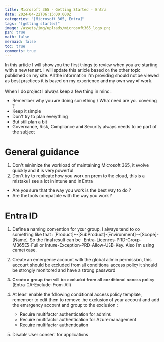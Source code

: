 ```yaml
---
title: Microsoft 365 - Getting Started - Entra
date: 2024-04-22T06:15:00.000Z
categories: "[Microsoft 365, Entra]"
tags: "[getting started]"
image: /assets/img/uploads/microsoft365_logo.png
pin: true
math: false
mermaid: false
toc: true
comments: true
---
```

In this article I will show you the first things to review when you are starting with a new tenant. I will update this article based on the other topic published on my site. All the information I'm providing should not be viewed as best practices it is based on my experience and my own way of work. \
\
When I do project I always keep a few thing in mind :

* Remember why you are doing something / What need are you covering ?
* Keep it simple
* Don't try to plan everything
* But still plan a bit
* Governance, Risk, Compliance and Security always needs to be part of the subject  

# General guidance

1. Don't minimize the workload of maintaining Microsoft 365, it evolve quickly and it is very powerful
2. Don't try to replicate how you work on prem to the cloud, this is a mistake I see a lot in Intune and in Entra

* Are you sure that the way you work is the best way to do ? 
* Are the tools compatible with the way you work ? 

# Entra ID

1. Define a naming convention for your group, I always tend to do something like that : \[Product]\*-\[SubProduct]-\[Environment]\*-\[Scope]-\[Name]. So the final result can be : Entra-Licences-PRD-Group-M365E5-Full or Intune-Exception-PRD-Allow-USB-Key. Also i'm using camel case.
2. Create an emergency account with the global admin permission, this account should be excluded from all conditional access policy it should be strongly monitored and have a strong password
3. Create a group that will be excluded from all conditional access policy (Entra-CA-Exclude-From-All)
4. At least enable the following conditional access policy template, remember to edit them to remove the exclusion of your account and add the emergency account and group to the exclusion :

   * Require multifactor authentication for admins
   * Require multifactor authentication for Azure management
   * Require multifactor authentication
5. Disable User consent for applications
